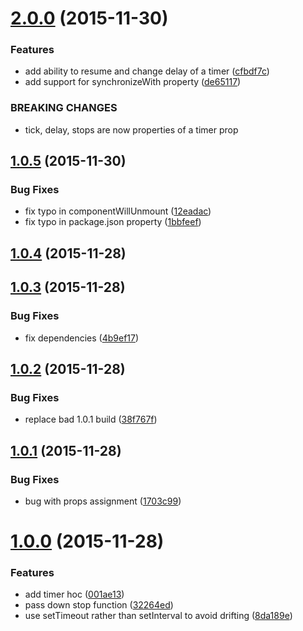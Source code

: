 <a name="2.0.0"></a>
# [2.0.0](https://github.com/troch/react-timer-hoc/compare/v1.0.5...v2.0.0) (2015-11-30)


### Features

* add ability to resume and change delay of a timer ([cfbdf7c](https://github.com/troch/react-timer-hoc/commit/cfbdf7c))
* add support for synchronizeWith property ([de65117](https://github.com/troch/react-timer-hoc/commit/de65117))


### BREAKING CHANGES

* tick, delay, stops are now properties of a timer prop



<a name="1.0.5"></a>
## [1.0.5](https://github.com/troch/react-timer-hoc/compare/v1.0.4...v1.0.5) (2015-11-30)


### Bug Fixes

* fix typo in componentWillUnmount ([12eadac](https://github.com/troch/react-timer-hoc/commit/12eadac))
* fix typo in package.json  property ([1bbfeef](https://github.com/troch/react-timer-hoc/commit/1bbfeef))



<a name="1.0.4"></a>
## [1.0.4](https://github.com/troch/react-timer-hoc/compare/v1.0.3...v1.0.4) (2015-11-28)




<a name="1.0.3"></a>
## [1.0.3](https://github.com/troch/react-timer-hoc/compare/v1.0.2...v1.0.3) (2015-11-28)


### Bug Fixes

* fix dependencies ([4b9ef17](https://github.com/troch/react-timer-hoc/commit/4b9ef17))



<a name="1.0.2"></a>
## [1.0.2](https://github.com/troch/react-timer-hoc/compare/v1.0.1...v1.0.2) (2015-11-28)


### Bug Fixes

* replace bad 1.0.1 build ([38f767f](https://github.com/troch/react-timer-hoc/commit/38f767f))



<a name="1.0.1"></a>
## [1.0.1](https://github.com/troch/react-timer-hoc/compare/v1.0.0...v1.0.1) (2015-11-28)


### Bug Fixes

* bug with props assignment ([1703c99](https://github.com/troch/react-timer-hoc/commit/1703c99))



<a name="1.0.0"></a>
# [1.0.0](https://github.com/troch/react-timer-hoc/compare/001ae13...v1.0.0) (2015-11-28)


### Features

* add timer hoc ([001ae13](https://github.com/troch/react-timer-hoc/commit/001ae13))
* pass down stop function ([32264ed](https://github.com/troch/react-timer-hoc/commit/32264ed))
* use setTimeout rather than setInterval to avoid drifting ([8da189e](https://github.com/troch/react-timer-hoc/commit/8da189e))



